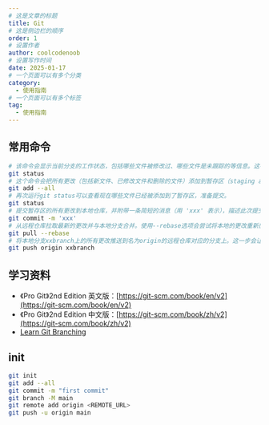 ```yaml
---
# 这是文章的标题
title: Git
# 这是侧边栏的顺序
order: 1
# 设置作者
author: coolcodenoob
# 设置写作时间
date: 2025-01-17
# 一个页面可以有多个分类
category:
  - 使用指南
# 一个页面可以有多个标签
tag:
  - 使用指南
---
```


## 常用命令

```bash
# 该命令会显示当前分支的工作状态，包括哪些文件被修改过、哪些文件是未跟踪的等信息。这有助于了解目前项目的状态。
git status
# 这个命令会把所有更改（包括新文件、已修改文件和删除的文件）添加到暂存区（staging area）。使用--all选项意味着它会包含所有的改动，而不仅仅是新增或修改过的文件。
git add --all
# 再次运行git status可以查看现在哪些文件已经被添加到了暂存区，准备提交。
git status
# 提交暂存区的所有更改到本地仓库，并附带一条简短的消息（用 'xxx' 表示），描述此次提交的内容。这条消息对于追踪历史记录非常重要。
git commit -m 'xxx'
# 从远程仓库拉取最新的更改并与本地分支合并。使用--rebase选项会尝试将本地的更改重新应用在从远程获取的最新提交之上，而不是创建一个合并提交。这样可以使提交历史更加线性清晰。
git pull --rebase
# 将本地分支xxbranch上的所有更改推送到名为origin的远程仓库对应的分支上。这一步会让远程仓库与本地仓库同步。
git push origin xxbranch
```

## 学习资料

- 《Pro Git》2nd Edition 英文版：[https://git-scm.com/book/en/v2](https://git-scm.com/book/en/v2)
- 《Pro Git》2nd Edition 中文版：[https://git-scm.com/book/zh/v2](https://git-scm.com/book/zh/v2)
- [Learn Git Branching](https://learngitbranching.js.org)

## init

```bash
git init
git add --all
git commit -m "first commit"
git branch -M main
git remote add origin <REMOTE_URL>
git push -u origin main
```